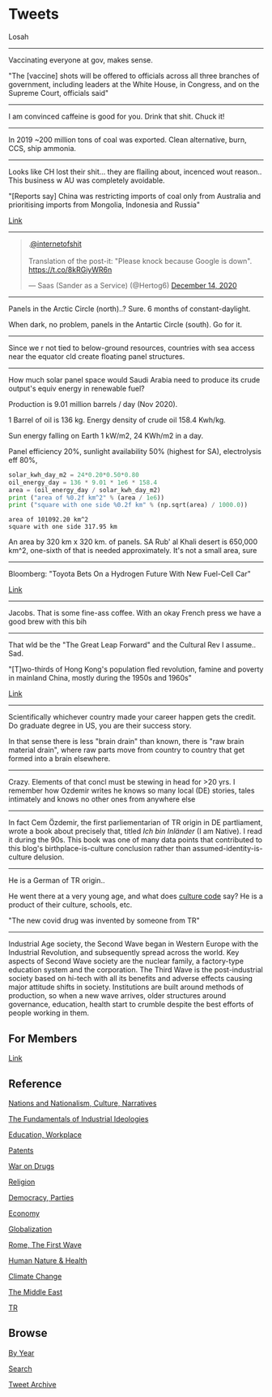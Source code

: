 # Tweets

Losah

---

Vaccinating everyone at gov, makes sense. 

"The [vaccine] shots will be offered to officials across all three
branches of government, including leaders at the White House, in
Congress, and on the Supreme Court, officials said"

---

I am convinced caffeine is good for you. Drink that shit. Chuck it!

---

In 2019 ~200 million tons of coal was exported. Clean alternative,
burn, CCS, ship ammonia.

---

Looks like CH lost their shit... they are flailing about, incenced
wout reason.. This business w AU was completely avoidable.

"[Reports say] China was restricting imports of coal only from
Australia and prioritising imports from Mongolia, Indonesia and
Russia"

[Link](https://www.theguardian.com/world/2020/dec/15/scott-morrison-lashes-china-over-reported-ban-on-australian-coal-imports)

---


<blockquote class="twitter-tweet"><p lang="en" dir="ltr">.<a href="https://twitter.com/internetofshit?ref_src=twsrc%5Etfw">@internetofshit</a> <br><br>Translation of the post-it: &quot;Please knock because Google is down&quot;. <a href="https://t.co/8kRGiyWR6n">https://t.co/8kRGiyWR6n</a></p>&mdash; Saas (Sander as a Service) (@Hertog6) <a href="https://twitter.com/Hertog6/status/1338466686228451329?ref_src=twsrc%5Etfw">December 14, 2020</a></blockquote> <script async src="https://platform.twitter.com/widgets.js" charset="utf-8"></script>

---

Panels in the Arctic Circle (north)..? Sure. 6 months of constant-daylight.

When dark, no problem, panels in the Antartic Circle (south). Go for
it.

---

Since we r not tied to below-ground resources, countries with sea
access near the equator cld create floating panel structures.

---

How much solar panel space would Saudi Arabia need to produce its
crude output's equiv energy in renewable fuel?

Production is 9.01 million barrels / day (Nov 2020).

1 Barrel of oil is 136 kg. Energy density of crude oil 158.4 Kwh/kg.

Sun energy falling on Earth 1 kW/m2, 24 KWh/m2 in a day.

Panel efficiency 20%, sunlight availability 50% (highest for SA),
electrolysis eff 80%,

```python
solar_kwh_day_m2 = 24*0.20*0.50*0.80
oil_energy_day = 136 * 9.01 * 1e6 * 158.4
area = (oil_energy_day / solar_kwh_day_m2)
print ("area of %0.2f km^2" % (area / 1e6))
print ("square with one side %0.2f km" % (np.sqrt(area) / 1000.0))
```

```text
area of 101092.20 km^2
square with one side 317.95 km
```

An area by 320 km x 320 km. of panels. SA Rub' al Khali desert is
650,000 km^2, one-sixth of that is needed approximately. It's not a
small area, sure

---

Bloomberg: "Toyota Bets On a Hydrogen Future With New Fuel-Cell Car"

[Link](https://www.bloomberg.com/news/articles/2020-12-10/toyota-bets-on-a-hydrogen-future-with-new-fuel-cell-car)

---

Jacobs. That is some fine-ass coffee. With an okay French press we
have a good brew with this bih

---

That wld be the "The Great Leap Forward" and the Cultural Rev I
assume.. Sad.

"[T]wo-thirds of Hong Kong's population fled revolution, famine and
poverty in mainland China, mostly during the 1950s and 1960s"

[Link](https://www.npr.org/2019/06/19/733393348/hong-kongs-leader-backpedaled-but-here-s-why-the-opposition-movement-continues)

---

Scientifically whichever country made your career happen gets the 
credit. Do graduate degree in US, you are their success story.

In that sense there is less "brain drain" than known, there is "raw
brain material drain", where raw parts move from country to country
that get formed into a brain elsewhere.

---

Crazy. Elements of that concl must be stewing in head for >20 yrs. I
remember how Ozdemir writes he knows so many local (DE) stories, tales
intimately and knows no other ones from anywhere else

---

In fact Cem Özdemir, the first parliementarian of TR origin in DE
partliament, wrote a book about precisely that, titled *Ich bin
Inländer* (I am Native). I read it during the 90s. This book was one
of many data points that contributed to this blog's
birthplace-is-culture conclusion rather than
assumed-identity-is-culture delusion.

---

He is a German of TR origin..

He went there at a very young age, and what does [culture code](2014/06/the-culture-code.md)
say?  He is a product of their culture, schools, etc.

"The new covid drug was invented by someone from TR"

---

Industrial Age society, the Second Wave began in Western Europe with
the Industrial Revolution, and subsequently spread across the
world. Key aspects of Second Wave society are the nuclear family, a
factory-type education system and the corporation. The Third Wave is
the post-industrial society based on hi-tech with all its benefits and
adverse effects causing major attitude shifts in society. Institutions
are built around methods of production, so when a new wave arrives,
older structures around governance, education, health start to crumble
despite the best efforts of people working in them.

## For Members

[Link](https://thirdwave-members.herokuapp.com)

## Reference

[Nations and Nationalism, Culture, Narratives](/2013/02/nations-and-nationalism.md)

[The Fundamentals of Industrial Ideologies](/2011/04/fundamentals-of-industrial-ideologies.md)

[Education, Workplace](2017/09/education-workplace.md)

[Patents](/2018/09/patents.md)

[War on Drugs](/2019/11/war-on-drugs.md)

[Religion](/2015/04/god-religion.md)

[Democracy, Parties](/2016/11/democracy.md)

[Economy](/2018/05/economy.md)

[Globalization](/2018/09/globalization.md)

[Rome, The First Wave](/2017/12/rome.md)

[Human Nature & Health](/2020/07/human-nature.md)

[Climate Change](/2018/12/climate.md)

[The Middle East](/2019/07/middleeast.md)

[TR](../tr)

## Browse

[By Year](years.md)

[Search](search.html)

[Tweet Archive](/tweets/README.md)



